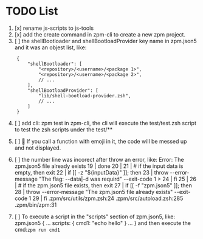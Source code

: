 # TODO List

1. [x] rename js-scripts to js-tools
2. [x] add the create command in zpm-cli to create a new zpm project.
3. [ ] the shellBootloader and shellBootloadProvider key name in zpm.json5 and it was an objest list, like: 
```json5
    {
        "shellBootloader": [
            "<repository>/<username>/<package 1>",
            "<repository>/<username>/<package 2>",
            // ...
        ],
        "shellBootloadProvider": [
            "lib/shell-bootload-provider.zsh",
            // ...
        ]
    }
```

4. [ ] add cli: zpm test in zpm-cli, the cli will execute the test/test.zsh script to test the zsh scripts under the test/**

5. [ ] 🎉 If you call a function with emoji in it, the code will be messed up and not displayed.
6. [ ] the number line was incorect after throw an error, like:
        Error: The zpm.json5 file already exists
        19 |     done
        20 | 
        21 |     # if the input data is empty, then exit
        22 |     if [[ -z "${inputData}" ]]; then
        23 |         throw --error-message "The flag: --data|-d was requird" --exit-code 1
        > 24 |     fi
        25 | 
        26 |     # if the zpm.json5 file exists, then exit
        27 |     if [[ -f "zpm.json5" ]]; then
        28 |         throw --error-message "The zpm.json5 file already exists" --exit-code 1
        29 |     fi
        .zpm/src/utils/zpm.zsh:24
        .zpm/src/autoload.zsh:285
        .zpm/bin/zpm:31
7. [ ] To execute a script in the "scripts" section of zpm.json5, like:
    zpm.json5
    {
        ...
        scripts: {
            cmd1: "echo hello"
        }
        ...
    }
    and then execute the cmd:`zpm run cmd1`
    